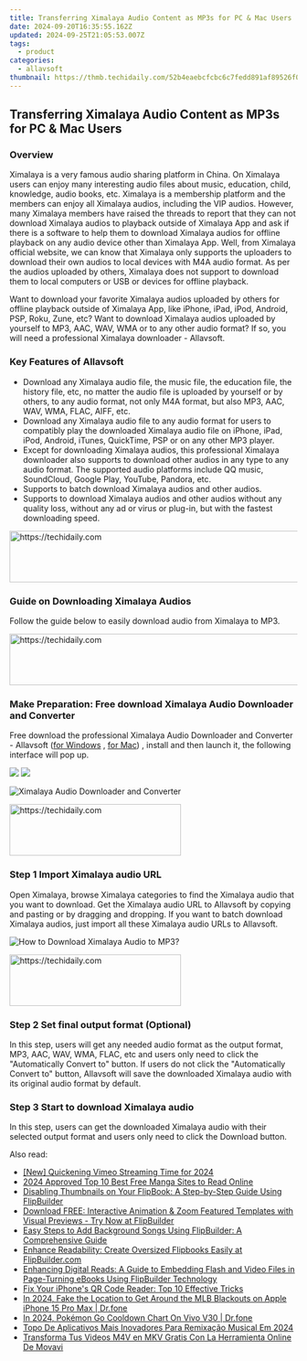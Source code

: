 ```yaml
---
title: Transferring Ximalaya Audio Content as MP3s for PC & Mac Users
date: 2024-09-20T16:35:55.162Z
updated: 2024-09-25T21:05:53.007Z
tags:
  - product
categories:
  - allavsoft
thumbnail: https://thmb.techidaily.com/52b4eaebcfcbc6c7fedd891af89526f0d5ee168fe7bb540778411c3fb0605514.jpg
---
```


## Transferring Ximalaya Audio Content as MP3s for PC & Mac Users

### Overview

Ximalaya is a very famous audio sharing platform in China. On Ximalaya users can enjoy many interesting audio files about music, education, child, knowledge, audio books, etc. Ximalaya is a membership platform and the members can enjoy all Ximalaya audios, including the VIP audios. However, many Ximalaya members have raised the threads to report that they can not download Ximalaya audios to playback outside of Ximalaya App and ask if there is a software to help them to download Ximalaya audios for offline playback on any audio device other than Ximalaya App. Well, from Ximalaya official website, we can know that Ximalaya only supports the uploaders to download their own audios to local devices with M4A audio format. As per the audios uploaded by others, Ximalaya does not support to download them to local computers or USB or devices for offline playback.

Want to download your favorite Ximalaya audios uploaded by others for offline playback outside of Ximalaya App, like iPhone, iPad, iPod, Android, PSP, Roku, Zune, etc? Want to download Ximalaya audios uploaded by yourself to MP3, AAC, WAV, WMA or to any other audio format? If so, you will need a professional Ximalaya downloader - Allavsoft.

### Key Features of Allavsoft

* Download any Ximalaya audio file, the music file, the education file, the history file, etc, no matter the audio file is uploaded by yourself or by others, to any audio format, not only M4A format, but also MP3, AAC, WAV, WMA, FLAC, AIFF, etc.
* Download any Ximalaya audio file to any audio format for users to compatibly play the downloaded Ximalaya audio file on iPhone, iPad, iPod, Android, iTunes, QuickTime, PSP or on any other MP3 player.
* Except for downloading Ximalaya audios, this professional Ximalaya downloader also supports to download other audios in any type to any audio format. The supported audio platforms include QQ music, SoundCloud, Google Play, YouTube, Pandora, etc.
* Supports to batch download Ximalaya audios and other audios.
* Supports to download Ximalaya audios and other audios without any quality loss, without any ad or virus or plug-in, but with the fastest downloading speed.

<!-- affiliate ads begin -->
<a href="https://appsumo.8odi.net/c/5597632/2037351/7443" target="_top" id="2037351">
  <img src="//a.impactradius-go.com/display-ad/7443-2037351" border="0" alt="https://techidaily.com" width="728" height="90"/>
</a>
<img height="0" width="0" src="https://appsumo.8odi.net/i/5597632/2037351/7443" style="position:absolute;visibility:hidden;" border="0" />
<!-- affiliate ads end -->

### Guide on Downloading Ximalaya Audios

Follow the guide below to easily download audio from Ximalaya to MP3.

<!-- affiliate ads begin -->
<a href="https://wigfever.sjv.io/c/5597632/2014859/22899" target="_top" id="2014859">
  <img src="//a.impactradius-go.com/display-ad/22899-2014859" border="0" alt="https://techidaily.com" width="728" height="90"/>
</a>
<img height="0" width="0" src="https://wigfever.sjv.io/i/5597632/2014859/22899" style="position:absolute;visibility:hidden;" border="0" />
<!-- affiliate ads end -->

### Make Preparation: Free download Ximalaya Audio Downloader and Converter

Free download the professional Ximalaya Audio Downloader and Converter - Allavsoft ([for Windows](https://tools.techidaily.com/allavsoft/products/) , [for Mac](https://tools.techidaily.com/allavsoft/products/)) , install and then launch it, the following interface will pop up.

[![](https://www.allavsoft.com/how-to/../images/how-to/free-download-win.jpg)](https://tools.techidaily.com/allavsoft/products/) [![](https://www.allavsoft.com/how-to/../images/how-to/free-download-mac.jpg)](https://tools.techidaily.com/allavsoft/products/)

![Ximalaya Audio Downloader and Converter](https://www.allavsoft.com/how-to/../images/allavsoft/screen-shot-600.jpg)

<!-- affiliate ads begin -->
<a href="https://aligracehair.sjv.io/c/5597632/2006941/19272" target="_top" id="2006941">
  <img src="//a.impactradius-go.com/display-ad/19272-2006941" border="0" alt="https://techidaily.com" width="300" height="90"/>
</a>
<img height="0" width="0" src="https://aligracehair.sjv.io/i/5597632/2006941/19272" style="position:absolute;visibility:hidden;" border="0" />
<!-- affiliate ads end -->

### Step 1 Import Ximalaya audio URL

Open Ximalaya, browse Ximalaya categories to find the Ximalaya audio that you want to download. Get the Ximalaya audio URL to Allavsoft by copying and pasting or by dragging and dropping. If you want to batch download Ximalaya audios, just import all these Ximalaya audio URLs to Allavsoft.

![How to Download Ximalaya Audio to MP3?](https://www.allavsoft.com/how-to/../images/how-to/download-rtmp-video/download-rtmp-video.jpg)

<!-- affiliate ads begin -->
<a href="https://aligracehair.sjv.io/c/5597632/1886069/19272" target="_top" id="1886069">
  <img src="//a.impactradius-go.com/display-ad/19272-1886069" border="0" alt="https://techidaily.com" width="300" height="90"/>
</a>
<img height="0" width="0" src="https://aligracehair.sjv.io/i/5597632/1886069/19272" style="position:absolute;visibility:hidden;" border="0" />
<!-- affiliate ads end -->

### Step 2 Set final output format (Optional)

In this step, users will get any needed audio format as the output format, MP3, AAC, WAV, WMA, FLAC, etc and users only need to click the "Automatically Convert to" button. If users do not click the "Automatically Convert to" button, Allavsoft will save the downloaded Ximalaya audio with its original audio format by default.

### Step 3 Start to download Ximalaya audio

In this step, users can get the downloaded Ximalaya audio with their selected output format and users only need to click the Download button.

<ins class="adsbygoogle"
     style="display:block"
     data-ad-format="autorelaxed"
     data-ad-client="ca-pub-7571918770474297"
     data-ad-slot="1223367746"></ins>

<ins class="adsbygoogle"
     style="display:block"
     data-ad-client="ca-pub-7571918770474297"
     data-ad-slot="8358498916"
     data-ad-format="auto"
     data-full-width-responsive="true"></ins>

<span class="atpl-alsoreadstyle">Also read:</span>
<div><ul>
<li><a href="https://vimeo-videos.techidaily.com/new-quickening-vimeo-streaming-time-for-2024/"><u>[New] Quickening Vimeo Streaming Time for 2024</u></a></li>
<li><a href="https://meme-emoji.techidaily.com/2024-approved-top-10-best-free-manga-sites-to-read-online/"><u>2024 Approved Top 10 Best Free Manga Sites to Read Online</u></a></li>
<li><a href="https://fox-zaraz.techidaily.com/disabling-thumbnails-on-your-flipbook-a-step-by-step-guide-using-flipbuilder/"><u>Disabling Thumbnails on Your FlipBook: A Step-by-Step Guide Using FlipBuilder</u></a></li>
<li><a href="https://fox-zaraz.techidaily.com/download-free-interactive-animation-and-zoom-featured-templates-with-visual-previews-try-now-at-flipbuilder/"><u>Download FREE: Interactive Animation & Zoom Featured Templates with Visual Previews - Try Now at FlipBuilder</u></a></li>
<li><a href="https://fox-zaraz.techidaily.com/easy-steps-to-add-background-songs-using-flipbuilder-a-comprehensive-guide/"><u>Easy Steps to Add Background Songs Using FlipBuilder: A Comprehensive Guide</u></a></li>
<li><a href="https://fox-zaraz.techidaily.com/enhance-readability-create-oversized-flipbooks-easily-at-flipbuildercom/"><u>Enhance Readability: Create Oversized Flipbooks Easily at FlipBuilder.com</u></a></li>
<li><a href="https://fox-zaraz.techidaily.com/enhancing-digital-reads-a-guide-to-embedding-flash-and-video-files-in-page-turning-ebooks-using-flipbuilder-technology/"><u>Enhancing Digital Reads: A Guide to Embedding Flash and Video Files in Page-Turning eBooks Using FlipBuilder Technology</u></a></li>
<li><a href="https://fox-that.techidaily.com/fix-your-iphones-qr-code-reader-top-10-effective-tricks/"><u>Fix Your iPhone's QR Code Reader: Top 10 Effective Tricks</u></a></li>
<li><a href="https://review-topics.techidaily.com/in-2024-fake-the-location-to-get-around-the-mlb-blackouts-on-apple-iphone-15-pro-max-drfone-by-drfone-virtual-ios/"><u>In 2024, Fake the Location to Get Around the MLB Blackouts on Apple iPhone 15 Pro Max | Dr.fone</u></a></li>
<li><a href="https://change-location.techidaily.com/in-2024-pokemon-go-cooldown-chart-on-vivo-v30-drfone-by-drfone-virtual-android/"><u>In 2024, Pokémon Go Cooldown Chart On Vivo V30 | Dr.fone</u></a></li>
<li><a href="https://some-guidance.techidaily.com/topo-de-aplicativos-mais-inovadores-para-remixacao-musical-em-2024/"><u>Topo De Aplicativos Mais Inovadores Para Remixação Musical Em 2024</u></a></li>
<li><a href="https://win-blog.techidaily.com/transforma-tus-videos-m4v-en-mkv-gratis-con-la-herramienta-online-de-movavi/"><u>Transforma Tus Videos M4V en MKV Gratis Con La Herramienta Online De Movavi</u></a></li>
</ul></div>

